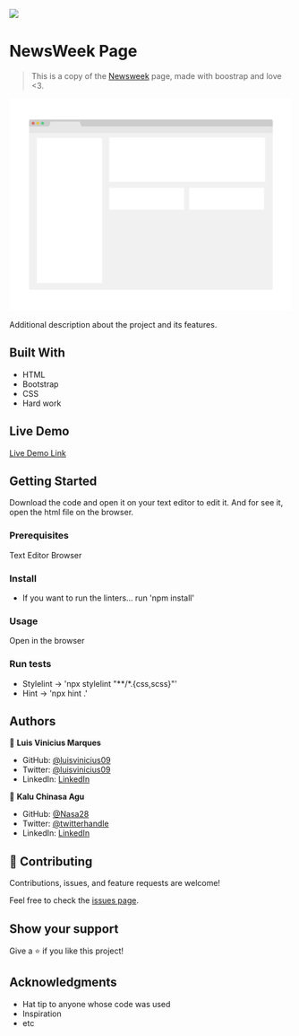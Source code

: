 ![](https://img.shields.io/badge/Microverse-blueviolet)

# NewsWeek Page

> This is a copy of the [Newsweek](https://www.newsweek.com) page, made with boostrap and love <3.

![screenshot](./app_screenshot.png)

Additional description about the project and its features.

## Built With

- HTML
- Bootstrap
- CSS
- Hard work

## Live Demo

[Live Demo Link](https://luisvinicius09.github.io/newsweek-webpage/)


## Getting Started

Download the code and open it on your text editor to edit it. And for see it, open the html file on the browser.

### Prerequisites

Text Editor
Browser

### Install

- If you want to run the linters... run 'npm install'

### Usage

Open in the browser

### Run tests

- Stylelint -> 'npx stylelint "**/*.{css,scss}"'
- Hint -> 'npx hint .'


## Authors

👤 **Luis Vinicius Marques**

- GitHub: [@luisvinicius09](https://github.com/luisvinicius09)
- Twitter: [@luisvinicius09](https://twitter.com/luisvinicius09)
- LinkedIn: [LinkedIn](https://www.linkedin.com/in/luis-vinicius/)

👤 **Kalu Chinasa Agu**

- GitHub: [@Nasa28](https://github.com/Nasa28)
- Twitter: [@twitterhandle](https://twitter.com/twitterhandle)
- LinkedIn: [LinkedIn](https://linkedin.com/linkedinhandle)

## 🤝 Contributing

Contributions, issues, and feature requests are welcome!

Feel free to check the [issues page](https://github.com/luisvinicius09/newsweek-webpage/issues).

## Show your support

Give a ⭐️ if you like this project!

## Acknowledgments

- Hat tip to anyone whose code was used
- Inspiration
- etc
